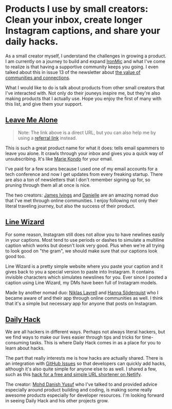 # Products I use by small creators: Clean your inbox, create longer Instagram captions, and share your daily hacks.

As a small creator myself, I understand the challenges in growing a product. I am currently on a journey to build and expand [IronMic](https://ironmic.fm/) and what I've come to realize is that having a supportive community keeps you going. I even talked about this in issue 13 of the newsletter about [the value of communities and connections](https://sunny.link/news13).

What I would like to do is talk about products from other small creators that I've interacted with. Not only do their jouneys inspire me, but they're also making products that I actually use. Hope you enjoy the first of many with this list, and give them your support.

## [Leave Me Alone](https://leavemealone.xyz/)

> Note: The link above is a direct URL, but you can also help me by using a [referral link](https://leavemealone.xyz/r/YXOCijpUOKDJ) instead.

This is such a great product name for what it does: tells email spammers to leave you alone. It crawls through your inbox and gives you a quick way of unsubscribing. It's like [Marie Kondo](https://www.youtube.com/watch?v=WvyeapVBLWY) for your email.

I've paid for a few scans because I used one of my email accounts for a tech conference and now I get updates from every freaking startup. There are also a ton of newsletters that I don't remember signing up for, so pruning through them all at once is nice.

The two creators: [James Ivings](https://twitter.com/jamesivings) and [Danielle](https://twitter.com/dinkydani21) are an amazing nomad duo that I've met through online communities. I enjoy following not only their literal traveling journey, but also the success of their product.

## [Line Wizard](https://www.linewizard.club/)

For some reason, Instagram still does not allow you to have newlines easily in your captions. Most tend to use periods or dashes to simulate a multiline caption which works but doesn't look very good. Plus when we're all trying to look good on "the gram", we should make sure that our captions look good too.

Line Wizard is a pretty simple website where you paste your caption and it gives back to you a special version to paste into Instagram. It contains invisible characters which simulates newslines for you. Ever since I posted a caption using Line Wizard, my DMs have been full of Instagram models.

Made by another nomad duo: [Niklas Lavrell](https://www.lavrell.se/) and [Hanna Söderquist](https://www.hannasoderquist.se/) who I became aware of and their app through online communities as well. I think that it's a simple but necessary app for anyone that posts on Instagram.

## [Daily Hack](https://dailyhack.xyz/)

We are all hackers in different ways. Perhaps not always literal hackers, but we find ways to make our lives easier through tips and tricks for time-consuming tasks. This is where Daily Hack comes in as a place for you to learn about hacks.

The part that really interests me is how hacks are actually shared. There is an integration with [GitHub Issues](https://github.com/mddanishyusuf/dailyhack/issues) so that developers can quickly add hacks, although it's also quite simple for anyone else to as well. I shared a few, such as this [hack for a free and simple URL shortener on Netlify](https://dailyhack.xyz/post/use-netlify-for-a-free-and-simple-url-shortener-21).

The creator: [Mohd Danish Yusuf](https://mohddanish.me/) who I've talked to and provided advice especially around product building and coding, is making some really awesome products especially for developer resources. I'm looking forward in seeing Daily Hack and his other projects grow.
